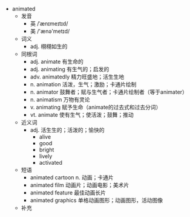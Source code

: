 - animated
  - 发音
    - 英 /ˈænɪmeɪtɪd/
    - 美 /'ænə'metɪd/
  - 词义
    - adj. 栩栩如生的
  - 同根词
    - adj. animate 有生命的
    - adj. animating 有生气的；启发的
    - adv. animatedly 精力旺盛地；活生生地
    - n. animation 活泼，生气；激励；卡通片绘制
    - n. animator 鼓舞者；赋与生气者；卡通片绘制者（等于animater）
    - n. animatism 万物有灵论
    - v. animating 赋予生命（animate的过去式和过去分词）
    - vt. animate 使有生气；使活泼；鼓舞；推动
  - 近义词
    - adj. 活生生的；活泼的；愉快的
      - alive
      - good
      - bright
      - lively
      - activated
  - 短语
    - animated cartoon n. 动画；卡通片
    - animated film 动画片；动画电影；美术片
    - animated feature 最佳动画长片
    - animated graphics 单格动画图形；动画图形，活动图像
  - 补充